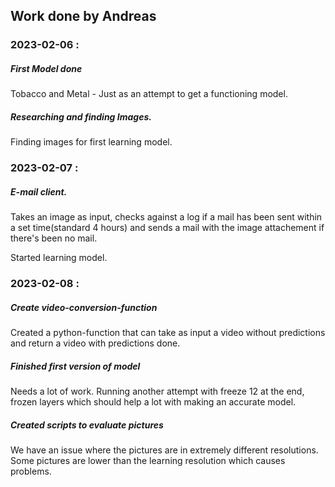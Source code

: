 ## Work done by Andreas
### 2023-02-06 : 
##### First Model done
Tobacco and Metal - Just as an attempt to get a functioning model.

##### Researching and finding Images.
Finding images for first learning model.

### 2023-02-07 : 
##### E-mail client. 
Takes an image as input, checks against a log if a mail has been sent within a set time(standard 4 hours) and sends a mail with the image attachement if there's been no mail.

Started learning model.

### 2023-02-08 :
##### Create video-conversion-function
Created a python-function that can take as input a video without predictions and return a video with predictions done. 
##### Finished first version of model
Needs a lot of work. Running another attempt with freeze 12 at the end, frozen layers which should help a lot with making an accurate model.
##### Created scripts to evaluate pictures
We have an issue where the pictures are in extremely different resolutions. Some pictures are lower than the learning resolution which causes problems.
